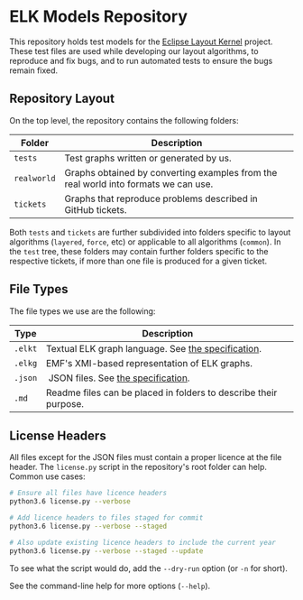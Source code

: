 # ELK Models Repository

This repository holds test models for the [Eclipse Layout Kernel](https://github.com/eclipse/elk) project.
These test files are used while developing our layout algorithms, to reproduce and fix bugs, and to run automated tests to ensure the bugs remain fixed.


## Repository Layout

On the top level, the repository contains the following folders:

Folder     |  Description
-----------|-------------
`tests`    | Test graphs written or generated by us.
`realworld`| Graphs obtained by converting examples from the real world into formats we can use.
`tickets`  | Graphs that reproduce problems described in GitHub tickets.

Both `tests` and `tickets` are further subdivided into folders specific to layout algorithms (`layered`, `force`, etc) or applicable to all algorithms (`common`). In the `test` tree, these folders may contain further folders specific to the respective tickets, if more than one file is produced for a given ticket.


## File Types

The file types we use are the following:

Type      | Description
----------|--------------------
`.elkt`   | Textual ELK graph language. See [the specification](https://www.eclipse.org/elk/documentation/tooldevelopers/graphdatastructure/elktextformat.html).
`.elkg`   | EMF's XMI-based representation of ELK graphs.
`.json`   | JSON files. See [the specification](https://www.eclipse.org/elk/documentation/tooldevelopers/graphdatastructure/jsonformat.html).
`.md`     | Readme files can be placed in folders to describe their purpose.


## License Headers

All files except for the JSON files must contain a proper licence at the file header.
The `license.py` script in the repository's root folder can help.
Common use cases:

```bash
# Ensure all files have licence headers
python3.6 license.py --verbose

# Add licence headers to files staged for commit
python3.6 license.py --verbose --staged

# Also update existing licence headers to include the current year
python3.6 license.py --verbose --staged --update
```

To see what the script would do, add the `--dry-run` option (or `-n` for short).

See the command-line help for more options (`--help`).
